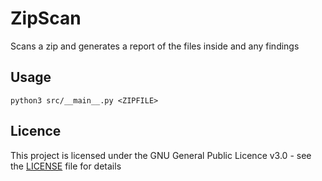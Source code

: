 # ZipScan

Scans a zip and generates a report of the files inside and any findings

## Usage

```
python3 src/__main__.py <ZIPFILE>
```

## Licence

This project is licensed under the GNU General Public Licence v3.0 - see the [LICENSE](LICENSE) file for details